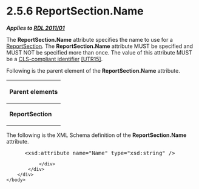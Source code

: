 <html dir="LTR" xmlns:mshelp="http://msdn.microsoft.com/mshelp" xmlns:ddue="http://ddue.schemas.microsoft.com/authoring/2003/5" xmlns:xlink="http://www.w3.org/1999/xlink" xmlns:tool="http://www.microsoft.com/tooltip">
    <head>
        <meta http-equiv="Content-Type" content="text/html; CHARSET=utf-8"></meta>
        <meta name="save" content="history"></meta>
        <title>2.5.6 ReportSection.Name</title>
        <xml>
            <mshelp:toctitle title="2.5.6 ReportSection.Name"></mshelp:toctitle>
            <mshelp:rltitle title="[MS-RDL]: ReportSection.Name"></mshelp:rltitle>
            <mshelp:keyword index="A" term="3fd6dfb2-203f-4158-afe6-ebbd00d39fa7"></mshelp:keyword>
            <mshelp:attr name="DCSext.ContentType" value="open specification"></mshelp:attr>
            <mshelp:attr name="AssetID" value="3fd6dfb2-203f-4158-afe6-ebbd00d39fa7"></mshelp:attr>
            <mshelp:attr name="TopicType" value="kbRef"></mshelp:attr>
            <mshelp:attr name="DCSext.Title" value="[MS-RDL]: ReportSection.Name" />
        </xml>
    </head>
    <body>
        <div id="header">
            <h1 class="heading">2.5.6 ReportSection.Name</h1>
        </div>
        <div id="mainSection">
            <div id="mainBody">
                <div id="allHistory" class="saveHistory"></div>
                <div id="sectionSection0" class="section" name="collapseableSection">
                    

<p><b><i>Applies to </i></b><a href="bf2bab1a-b608-4bcc-b718-1cc1baa9579c.md"><b><i>RDL 2011/01</i></b></a></p>

<p>The <b>ReportSection.Name</b> attribute specifies the name
to use for a <a href="96c3d25f-d8ce-4fe4-ab03-592edaa4a1da.md">ReportSection</a>.
The <b>ReportSection.Name</b> attribute MUST be specified and MUST NOT be
specified more than once. The value of this attribute MUST be a <a href="b2482b3f-74ab-4ca8-a9e5-c07955011743.md#gt_cb2ad790-a668-429f-84fa-f3dd67517e9b">CLS-compliant identifier</a> <a href="https://go.microsoft.com/fwlink/?LinkId=147989">[UTR15]</a>.</p>

<p>Following is the parent element of the <b>ReportSection.Name</b>
attribute.</p>

<table>
 <thead>
  <tr>
   <th>
   <p>Parent elements</p>
   </th>
  </tr>
 </thead>
 <tr>
  <td>
  <p><b>ReportSection</b></p>
  </td>
 </tr>
</table>

<p>The following is the XML Schema definition of the <b>ReportSection.Name</b>
attribute.</p>

<dl>
<dd>
<div><pre> &lt;xsd:attribute name=&quot;Name&quot; type=&quot;xsd:string&quot; /&gt;
</pre></div>
</dd></dl>


                </div>
            </div>
        </div>
    </body>
</html>